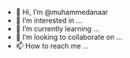 - 👋 Hi, I’m @muhammedanaar
- 👀 I’m interested in ...
- 🌱 I’m currently learning ...
- 💞️ I’m looking to collaborate on ...
- 📫 How to reach me ...

<!---
muhammedanaar/muhammedanaar is a ✨ special ✨ repository because its `README.md` (this file) appears on your GitHub profile.
You can click the Preview link to take a look at your changes.
--->
